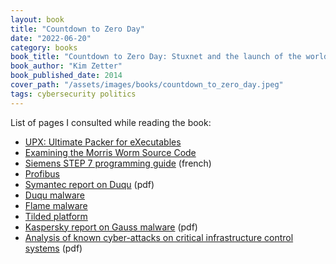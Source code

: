 ```yaml
---
layout: book
title: "Countdown to Zero Day"
date: "2022-06-20"
category: books
book_title: "Countdown to Zero Day: Stuxnet and the launch of the world's first digital weapon"
book_author: "Kim Zetter"
book_published_date: 2014
cover_path: "/assets/images/books/countdown_to_zero_day.jpeg"
tags: cybersecurity politics
---
```


List of pages I consulted while reading the book:
- [UPX: Ultimate Packer for eXecutables](https://upx.github.io/)
- [Examining the Morris Worm Source Code](https://0x00sec.org/t/examining-the-morris-worm-source-code-malware-series-0x02/685)
- [Siemens STEP 7 programming guide](https://support.industry.siemens.com/cs/attachments/109751825/STEP_7_-_Programmation_avec_STEP_7.pdf) (french)
- [Profibus](https://fr.wikipedia.org/wiki/Profibus)
- [Symantec report on Duqu](https://archive.wikiwix.com/cache/index2.php?url=http%3A%2F%2Fwww.symantec.com%2Fcontent%2Fen%2Fus%2Fenterprise%2Fmedia%2Fsecurity_response%2Fwhitepapers%2Fw32_duqu_the_precursor_to_the_next_stuxnet.pdf) (pdf)
- [Duqu malware](https://en.wikipedia.org/wiki/Duqu)
- [Flame malware](https://en.wikipedia.org/wiki/Flame_(malware))
- [Tilded platform](https://securityaffairs.co/wordpress/1129/cyber-crime/stuxnet-duqu-and-the-sons-of-the-tilded-platform.html)
- [Kaspersky report on Gauss malware](https://media.kasperskycontenthub.com/wp-content/uploads/sites/43/2018/03/20134940/kaspersky-lab-gauss.pdf) (pdf)
- [Analysis of known cyber-attacks on critical infrastructure control systems](https://pure.qub.ac.uk/files/225787435/decompo.pdf) (pdf)
